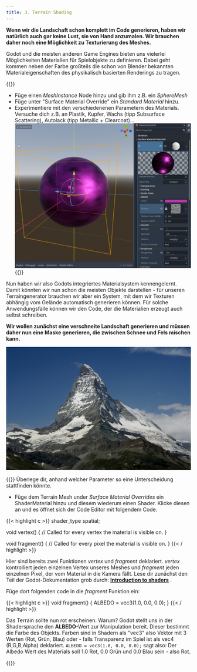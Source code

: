 ```yaml
---
title: 3. Terrain Shading
---
```


**Wenn wir die Landschaft schon komplett im Code generieren, haben wir natürlich auch gar keine Lust, sie von Hand anzumalen. Wir brauchen daher noch eine Möglichkeit zu Texturierung des Meshes.**

Godot und die meisten anderen Game Engines bieten uns vielerlei Möglichkeiten Materialien für Spielobjekte zu definieren. Dabei geht kommen neben der Farbe großteils die schon von Blender bekannten Materialeigenschaften  des physikalisch basierten Renderings zu tragen.

{{<todo>}}
- Füge einen *MeshInstance* Node hinzu und gib ihm z.B. ein *SphereMesh*
- Füge unter "Surface Material Override"  ein *Standard Material* hinzu.
- Experimentiere mit den verschiedenenen Parametern des Materials. Versuche dich z.B. an Plastik, Kupfer, Wachs (tipp Subsurface Scattering), Autolack (tipp Metallic + Clearcoat)...
![godot material](img/godot_material.png)
{{</todo>}}

Nun haben wir also Godots integriertes Materialsystem kennengelernt. Damit könnten wir nun schon die meisten Objekte darstellen - für unseren Terraingenerator brauchen wir aber ein System, mit dem wir Texturen abhängig vom Gelände automatisch generieren können. Für solche Anwendungsfälle können wir den Code, der die Materialien erzeugt auch selbst schreiben.

**Wir wollen zunächst eine verschneite Landschaft generieren und müssen daher nun eine Maske generieren, die zwischen Schnee und Fels mischen kann.**

![matterhorn](img/matterhorn.jpg)

{{<todo>}}
Überlege dir, anhand welcher Parameter so eine Unterscheidung stattfinden könnte.

- Füge dem Terrain Mesh under *Surface Material Overrides* ein ShaderMaterial hinzu und diesem wiederum einen Shader. Klicke diesen an und es öffnet sich der Code Editor mit folgendem Code.

{{< highlight c >}}
shader_type spatial;

void vertex() {
	// Called for every vertex the material is visible on.
}

void fragment() {
	// Called for every pixel the material is visible on.
}
{{< / highlight >}} 

Hier sind bereits zwei Funktionen *vertex* und *fragment* deklariert. *vertex* kontrolliert jeden einzelnen Vertex unseres Meshes und *fragment* jeden einzelnen Pixel, der vom Material in die Kamera fällt. Lese dir zunächst den Teil der Godot-Dokumentation grob durch: [**Introduction to shaders**](https://docs.godotengine.org/en/stable/tutorials/shaders/introduction_to_shaders.html) .

Füge dort folgenden code in die *fragment* Funktion ein:

{{< highlight c >}}
void fragment() {
    ALBEDO = vec3(1.0, 0.0, 0.0);
}
{{< / highlight >}}

Das Terrain sollte nun rot erscheinen. Warum? Godot stellt uns in der Shadersprache den **ALBEDO**-Wert zur Manipulation bereit. Dieser bestimmt die Farbe des Objekts. Farben sind in Shadern als "vec3" also Vektor mit 3 Werten (Rot, Grün, Blau) oder - falls Transparenz im Spiel ist als vec4 (R,G,B,Alpha) deklariert. `ALBEDO = vec3(1.0, 0.0, 0.0);` sagt also: Der Albedo Wert des Materials soll 1.0 Rot, 0.0 Grün und 0.0 Blau sein - also Rot.

{{</todo>}}